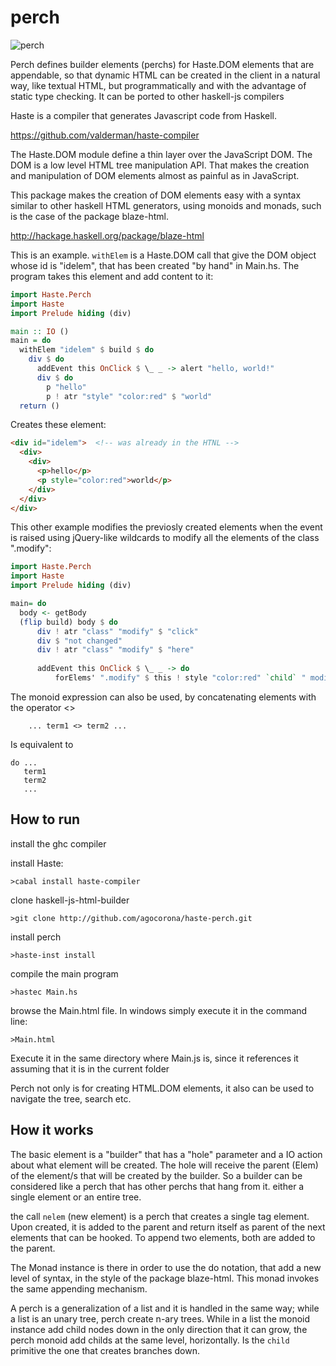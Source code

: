 perch
=================
![perch](http://www.designboom.com/history/wirehangers/whnew.gif)

Perch defines builder elements (perchs) for Haste.DOM elements that are appendable, so that dynamic HTML can be created in the client in a natural way, like textual HTML, but programmatically and with the advantage of static type checking. It can be ported to other haskell-js compilers

Haste is a compiler that generates Javascript code from Haskell.

https://github.com/valderman/haste-compiler

The Haste.DOM module define a thin layer over the JavaScript DOM. The DOM is a low level HTML tree manipulation API. That makes the creation and manipulation of DOM elements almost as painful as in JavaScript.

This package makes the creation of DOM elements easy with a syntax  similar to other haskell HTML generators, using monoids and monads, such is the case of the package blaze-html.

http://hackage.haskell.org/package/blaze-html

This is an example. `withElem`  is a Haste.DOM call that give the DOM object whose id is "idelem", that has been created "by hand" in Main.hs. The program takes this element and add content to it:

```haskell
import Haste.Perch
import Haste
import Prelude hiding (div)

main :: IO ()
main = do
  withElem "idelem" $ build $ do
    div $ do
      addEvent this OnClick $ \_ _ -> alert "hello, world!"
      div $ do
        p "hello"
        p ! atr "style" "color:red" $ "world"
  return ()
```

Creates these element:

```html
<div id="idelem">  <!-- was already in the HTNL -->
  <div>
    <div>
      <p>hello</p>
      <p style="color:red">world</p>
    </div>
  </div>
</div>
```

This other example modifies the previosly created elements when the event is raised using jQuery-like wildcards to modify all the elements of the class ".modify":

```haskell
import Haste.Perch
import Haste
import Prelude hiding (div)

main= do
  body <- getBody
  (flip build) body $ do
      div ! atr "class" "modify" $ "click"
      div $ "not changed"
      div ! atr "class" "modify" $ "here"
      
      addEvent this OnClick $ \_ _ -> do
          forElems' ".modify" $ this ! style "color:red" `child` " modified"
```

The  monoid expression can also be used, by concatenating elements with the operator <>

        ... term1 <> term2 ...


Is equivalent to

    do ...
       term1
       term2
       ...

How to run
----------

install the ghc compiler

install Haste:

    >cabal install haste-compiler

clone haskell-js-html-builder

    >git clone http://github.com/agocorona/haste-perch.git

install perch

    >haste-inst install

compile the main program

    >hastec Main.hs

browse the Main.html file. In windows simply execute it in the command line:

    >Main.html

Execute it in the same directory where Main.js is, since it references it assuming that it is in the current folder

Perch not only is for creating HTML.DOM elements, it also can be used to navigate the tree, search
etc.


How it works
------------

The basic element is a "builder" that has a "hole" parameter and a IO action about what element will be created. The hole will receive the parent (Elem) of the element/s that will be created by the builder. So a builder can be considered like a perch that has other perchs that hang from it. either a single element or an entire tree.

the call `nelem` (new element) is a perch that creates a single tag element. Upon created, it  is added to the parent and return itself as parent of the next elements that can be hooked. To append two elements, both are added to the parent.

The Monad instance is there in order to use the do notation, that add a new level of syntax, in the style of the package blaze-html. This monad invokes the same appending mechanism.

A perch is a generalization of a list and it is handled in the same way;
while a list is an unary tree, perch create n-ary trees. While in a list the monoid instance add child nodes
down in the only direction that it can grow, the perch monoid add childs at the same level, horizontally.
Is the `child` primitive the one that creates branches down.
